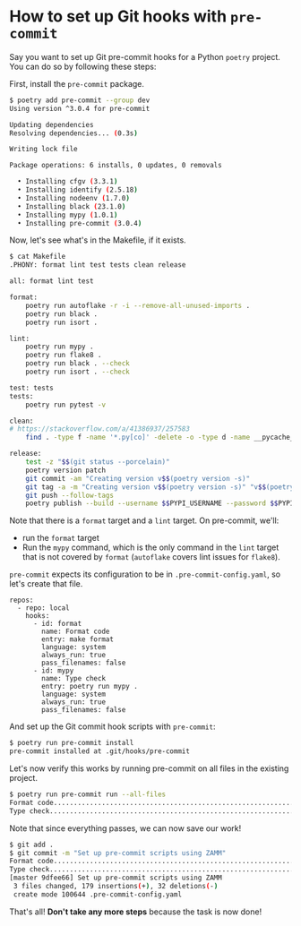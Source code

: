 # How to set up Git hooks with `pre-commit`

Say you want to set up Git pre-commit hooks for a Python `poetry` project. You can do so by following these steps:

First, install the `pre-commit` package.

```bash
$ poetry add pre-commit --group dev
Using version ^3.0.4 for pre-commit

Updating dependencies
Resolving dependencies... (0.3s)

Writing lock file

Package operations: 6 installs, 0 updates, 0 removals

  • Installing cfgv (3.3.1)
  • Installing identify (2.5.18)
  • Installing nodeenv (1.7.0)
  • Installing black (23.1.0)
  • Installing mypy (1.0.1)
  • Installing pre-commit (3.0.4)
```

Now, let's see what's in the Makefile, if it exists.

```bash
$ cat Makefile
.PHONY: format lint test tests clean release

all: format lint test

format:
	poetry run autoflake -r -i --remove-all-unused-imports .
	poetry run black .
	poetry run isort .

lint:
	poetry run mypy .
	poetry run flake8 .
	poetry run black . --check
	poetry run isort . --check

test: tests
tests:
	poetry run pytest -v

clean:
# https://stackoverflow.com/a/41386937/257583
	find . -type f -name '*.py[co]' -delete -o -type d -name __pycache__ -delete

release:
	test -z "$$(git status --porcelain)"
	poetry version patch
	git commit -am "Creating version v$$(poetry version -s)"
	git tag -a -m "Creating version v$$(poetry version -s)" "v$$(poetry version -s)"
	git push --follow-tags
	poetry publish --build --username $$PYPI_USERNAME --password $$PYPI_PASSWORD
```

Note that there is a `format` target and a `lint` target. On pre-commit, we'll:

- run the `format` target
- Run the `mypy` command, which is the only command in the `lint` target that is not covered by `format` (`autoflake` covers lint issues for `flake8`).

`pre-commit` expects its configuration to be in `.pre-commit-config.yaml`, so let's create that file.

```
repos:
  - repo: local
    hooks:
      - id: format
        name: Format code
        entry: make format
        language: system
        always_run: true
        pass_filenames: false
      - id: mypy
        name: Type check
        entry: poetry run mypy .
        language: system
        always_run: true
        pass_filenames: false
```

And set up the Git commit hook scripts with `pre-commit`:

```bash
$ poetry run pre-commit install
pre-commit installed at .git/hooks/pre-commit
```

Let's now verify this works by running pre-commit on all files in the existing project.

```bash
$ poetry run pre-commit run --all-files
Format code..............................................................Passed
Type check...............................................................Passed
```

Note that since everything passes, we can now save our work!

```bash
$ git add .
$ git commit -m "Set up pre-commit scripts using ZAMM"
Format code..............................................................Passed
Type check...............................................................Passed
[master 9dfee66] Set up pre-commit scripts using ZAMM
 3 files changed, 179 insertions(+), 32 deletions(-)
 create mode 100644 .pre-commit-config.yaml
```

That's all! **Don't take any more steps** because the task is now done!
